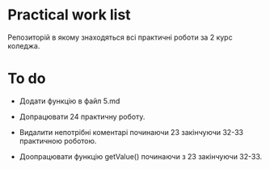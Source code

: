 # Practical work list
Pепозиторій в якому знаходяться всі практичні роботи за 2 курс коледжа.

# To do
- Додати функцію в файл 5.md

- Допрацювати 24 практичну роботу.

- Видалити непотрібні коментарі починаючи 23 закінчуючи 32-33 практичною роботою.

- Доопрацювати функцію getValue() починаючи з 23 закінчуючи 32-33.
